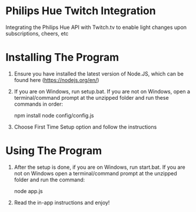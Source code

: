 # Philips Hue Twitch Integration
Integrating the Philips Hue API with Twitch.tv to enable light changes upon subscriptions, cheers, etc

# Installing The Program
1. Ensure you have installed the latest version of Node.JS, which can be found here (https://nodejs.org/en/)
2. If you are on Windows, run setup.bat. If you are not on Windows, open a terminal/command prompt at the unzipped folder and run these commands in order:

    npm install
    node config/config.js 
3. Choose First Time Setup option and follow the instructions
# Using The Program
1. After the setup is done,  if you are on Windows, run start.bat. If you are not on Windows open a terminal/command prompt at the unzipped folder and run the command:

    node app.js
2. Read the in-app instructions and enjoy!

